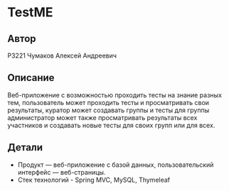 # TestME
## Автор
P3221 Чумаков Алексей Андреевич
## Описание
Веб-приложение с возможностью проходить тесты на знание разных тем,
пользователь может проходить тесты и просматривать свои результаты,
куратор может создавать группы и тесты для группы администратор 
может также просматривать результаты всех участников и создавать
новые тесты для своих групп или для всех.
## Детали
- Продукт — веб-приложение с базой данных, пользовательский интерфейс — веб-страницы.
- Стек технологий - Spring MVC, MySQL, Thymeleaf
